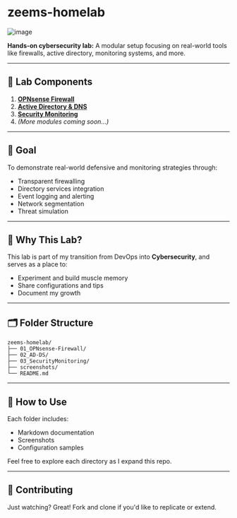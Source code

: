 # zeems-homelab
![image](https://github.com/user-attachments/assets/a4d7e565-584b-4247-b40c-6ee085d6e165)



**Hands-on cybersecurity lab:** A modular setup focusing on real-world tools like firewalls, active directory, monitoring systems, and more.

---

## 🔧 Lab Components

1. **[OPNsense Firewall](./01_OPNsense-Firewall)**
2. **[Active Directory & DNS](./02_AD-DS)**
3. **[Security Monitoring](./03_SecurityMonitoring)**
4. *(More modules coming soon...)*

---

## 📌 Goal

To demonstrate real-world defensive and monitoring strategies through:
- Transparent firewalling
- Directory services integration
- Event logging and alerting
- Network segmentation
- Threat simulation

---

## 🧠 Why This Lab?

This lab is part of my transition from DevOps into **Cybersecurity**, and serves as a place to:
- Experiment and build muscle memory
- Share configurations and tips
- Document my growth

---

## 🗂️ Folder Structure

```
zeems-homelab/
├── 01_OPNsense-Firewall/
├── 02_AD-DS/
├── 03_SecurityMonitoring/
├── screenshots/
└── README.md
```

---

## 🚀 How to Use

Each folder includes:
- Markdown documentation
- Screenshots
- Configuration samples

Feel free to explore each directory as I expand this repo.

---

## 🙌 Contributing

Just watching? Great! Fork and clone if you'd like to replicate or extend.
